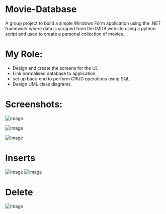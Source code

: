 # Movie-Database
A group project to build a simple Windows Form application using the .NET framework where data is scraped from the IMDB website using a python script and used to create a personal collection of movies.
# My Role:
* Design and create the screens for the UI.
* Link normalised database to application.
*  set up back-end to perform CRUD operations using SQL.
*  Design UML class diagrams.


# Screenshots:

![image](https://github.com/JoshuaATMartin/Movie-Database/assets/100522979/b35f0cee-f6cb-4964-9721-b92c09abf89c)


![image](https://github.com/JoshuaATMartin/Movie-Database/assets/100522979/a4f96b84-fe56-4aab-8c20-a2a4a90743bc)

![image](https://github.com/JoshuaATMartin/Movie-Database/assets/100522979/4b2164c1-3446-472e-907d-dbced3436a7f)


# Inserts
![image](https://github.com/JoshuaATMartin/Movie-Database/assets/100522979/4a30039c-26a5-41b0-acc0-d45e6feb6ec6)
![image](https://github.com/JoshuaATMartin/Movie-Database/assets/100522979/523b6c21-8ef6-40f6-b37e-f8b6f7f75e2b)

# Delete

![image](https://github.com/JoshuaATMartin/Movie-Database/assets/100522979/41e45279-fbd1-4d8d-95f1-d9dc3d41f91c)





